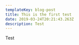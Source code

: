 ```yaml
---
templateKey: blog-post
title: This is the first test
date: 2019-03-24T20:21:43.263Z
description: Test
---
```

Test
